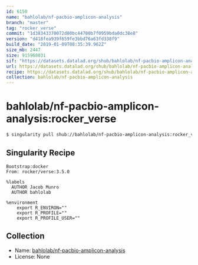 ```yaml
---
id: 6150
name: "bahlolab/nf-pacbio-amplicon-analysis"
branch: "master"
tag: "rocker_verse"
commit: "1d38343370072d80bc44780b7f0959bda0dc38e8"
version: "d418fea939f659fe3bbd76a63fd338f9"
build_date: "2019-01-09T08:35:39.962Z"
size_mb: 2447
size: 915968031
sif: "https://datasets.datalad.org/shub/bahlolab/nf-pacbio-amplicon-analysis/rocker_verse/2019-01-09-1d383433-d418fea9/d418fea939f659fe3bbd76a63fd338f9.simg"
url: https://datasets.datalad.org/shub/bahlolab/nf-pacbio-amplicon-analysis/rocker_verse/2019-01-09-1d383433-d418fea9/
recipe: https://datasets.datalad.org/shub/bahlolab/nf-pacbio-amplicon-analysis/rocker_verse/2019-01-09-1d383433-d418fea9/Singularity
collection: bahlolab/nf-pacbio-amplicon-analysis
---
```


# bahlolab/nf-pacbio-amplicon-analysis:rocker_verse

```bash
$ singularity pull shub://bahlolab/nf-pacbio-amplicon-analysis:rocker_verse
```

## Singularity Recipe

```singularity
Bootstrap:docker
From: rocker/verse:3.5.0

%labels
  AUTHOR Jacob Munro
  AUTHOR bahlolab

%environment
    export R_ENVIRON=""
    export R_PROFILE=""
    export R_PROFILE_USER=""
```

## Collection

 - Name: [bahlolab/nf-pacbio-amplicon-analysis](https://github.com/bahlolab/nf-pacbio-amplicon-analysis)
 - License: None

